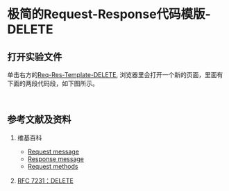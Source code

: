 # 极简的Request-Response代码模版-DELETE

## 打开实验文件

单击右方的[Req-Res-Template-DELETE](https://codepen.io/quanbinn/pen/qBZWwrj), 浏览器里会打开一个新的页面，里面有下面的两段代码段，如下图所示。

```html

```

```javascript

```

## 参考文献及资料

1. 维基百科
	- [Request message](https://en.wikipedia.org/wiki/Hypertext_Transfer_Protocol#Request_message) 
	- [Response message](https://en.wikipedia.org/wiki/Hypertext_Transfer_Protocol#Response_message)
	- [Request methods](https://en.wikipedia.org/wiki/Hypertext_Transfer_Protocol#Request_methods)  

2. [RFC 7231：DELETE](https://tools.ietf.org/html/rfc7231#page-29)   
